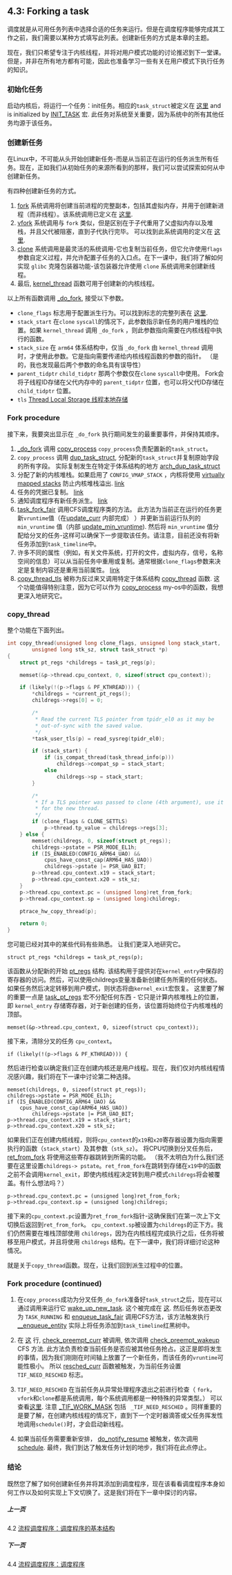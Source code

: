 ## 4.3: Forking a task

调度就是从可用任务列表中选择合适的任务来运行。但是在调度程序能够完成其工作之前，我们需要以某种方式填写此列表。创建新任务的方式是本章的主题。

现在，我们只希望专注于内核线程，并将对用户模式功能的讨论推迟到下一堂课。但是，并非在所有地方都有可能，因此也准备学习一些有关在用户模式下执行任务的知识。

### 初始化任务

启动内核后，将运行一个任务：init任务。相应的`task_struct`被定义在 [这里](https://github.com/torvalds/linux/blob/v4.14/init/init_task.c#L20) and is initialized by [INIT_TASK](https://github.com/torvalds/linux/blob/v4.14/include/linux/init_task.h#L226) 宏. 此任务对系统至关重要，因为系统中的所有其他任务均源于该任务。

### 创建新任务

在Linux中，不可能从头开始创建新任务-而是从当前正在运行的任务派生所有任务。现在，正如我们从初始任务的来源所看到的那样，我们可以尝试探索如何从中创建新任务。

有四种创建新任务的方式。

1. [fork](http://man7.org/linux/man-pages/man2/fork.2.html) 系统调用将创建当前进程的完整副本，包括其虚拟内存，并用于创建新进程（而非线程）。该系统调用已定义在 [这里](https://github.com/torvalds/linux/blob/v4.14/kernel/fork.c#L2116).
1. [vfork](http://man7.org/linux/man-pages/man2/vfork.2.html) 系统调用与 `fork` 类似，但是区别在于子代重用了父虚拟内存以及堆栈，并且父代被阻塞，直到子代执行完毕。 可以找到此系统调用的定义在 [这里](https://github.com/torvalds/linux/blob/v4.14/kernel/fork.c#L2128).
1. [clone](http://man7.org/linux/man-pages/man2/clone.2.html) 系统调用是最灵活的系统调用-它也复制当前任务，但它允许使用`flags` 参数自定义过程，并允许配置子任务的入口点。在下一课中，我们将了解如何实现 `glibc` 克隆包装器功能-该包装器允许使用 `clone` 系统调用来创建新线程。
1. 最后, [kernel_thread](https://github.com/torvalds/linux/blob/v4.14/kernel/fork.c#L2109) 函数可用于创建新的内核线程。

以上所有函数调用 [_do_fork](https://github.com/torvalds/linux/blob/v4.14/kernel/fork.c#L2020), 接受以下参数。

* `clone_flags` 标志用于配置派生行为。可以找到标志的完整列表在 [这里](https://github.com/torvalds/linux/blob/v4.14/include/uapi/linux/sched.h#L8).
* `stack_start` 在`clone` `syscall`的情况下，此参数指示新任务的用户堆栈的位置。如果 `kernel_thread` 调用 `_do_fork` ，则此参数指向需要在内核线程中执行的函数。
* `stack_size` 在 `arm64` 体系结构中，仅当 `_do_fork` 由 `kernel_thread` 调用时，才使用此参数。它是指向需要传递给内核线程函数的参数的指针。 （是的，我也发现最后两个参数的命名具有误导性）
* `parent_tidptr` `child_tidptr` 那两个参数仅在`clone` `syscall`中使用。 Fork会将子线程ID存储在父代内存中的 `parent_tidptr` 位置，也可以将父代ID存储在 `child_tidptr` 位置。
* `tls`  [Thread Local Storage 线程本地存储](https://en.wikipedia.org/wiki/Thread-local_storage)

### Fork procedure

接下来，我要突出显示在 `_do_fork` 执行期间发生的最重要事件，并保持其顺序。

1. [_do_fork](https://github.com/torvalds/linux/blob/v4.14/kernel/fork.c#L2020) 调用 [copy_process](https://github.com/torvalds/linux/blob/v4.14/kernel/fork.c#L1539)  `copy_process`负责配置新的`task_struct`。
1. `copy_process` 调用 [dup_task_struct](https://github.com/torvalds/linux/blob/v4.14/kernel/fork.c#L512), 分配新的`task_struct`并复制原始字段的所有字段。 实际复制发生在特定于体系结构的地方 [arch_dup_task_struct](https://github.com/torvalds/linux/blob/v4.14/arch/arm64/kernel/process.c#L244) 
1. 分配了新的内核堆栈。如果启用了 `CONFIG_VMAP_STACK` ，内核将使用 [virtually mapped stacks](https://lwn.net/Articles/692208/) 防止内核堆栈溢出. [link](https://github.com/torvalds/linux/blob/v4.14/kernel/fork.c#L525)
1. 任务的凭据已复制。 [link](https://github.com/torvalds/linux/blob/v4.14/kernel/fork.c#L1628)
1. 通知调度程序有新任务派生。 [link](https://github.com/torvalds/linux/blob/v4.14/kernel/fork.c#L1727) 
1. [task_fork_fair](https://github.com/torvalds/linux/blob/v4.14/kernel/sched/fair.c#L9063) 调用CFS调度程序类的方法。 此方法为当前正在运行的任务更新`vruntime`值（在[update_curr](https://github.com/torvalds/linux/blob/v4.14/kernel/sched/fair.c#L827) 内部完成） ）并更新当前运行队列的 `min_vruntime` 值（内部 [update_min_vruntime](https://github.com/torvalds/linux/blob/v4.14/kernel/sched/fair.c#L514)). 然后将 `min_vruntime` 值分配给分叉的任务-这样可以确保下一步提取该任务。请注意，目前还没有将新任务添加到`task_timeline`中。
1. 许多不同的属性（例如，有关文件系统，打开的文件，虚拟内存，信号，名称空间的信息）可以从当前任务中重用或复制。通常根据`clone_flags`参数来决定是复制内容还是重用当前属性。 [link](https://github.com/torvalds/linux/blob/v4.14/kernel/fork.c#L1731-L1765)
1. [copy_thread_tls](https://github.com/torvalds/linux/blob/v4.14/kernel/fork.c#L1766) 被称为反过来又调用特定于体系结构 [copy_thread](https://github.com/torvalds/linux/blob/v4.14/arch/arm64/kernel/process.c#L254) 函数. 这个功能值得特别注意，因为它可以作为 [copy_process](https://github.com/gaoljhy/raspberry-pi-os/blob/master/src/lesson04/src/fork.c#L5) my-os中的函数，我想更深入地研究它。

### copy_thread

整个功能在下面列出。

```cpp
int copy_thread(unsigned long clone_flags, unsigned long stack_start,
        unsigned long stk_sz, struct task_struct *p)
{
    struct pt_regs *childregs = task_pt_regs(p);

    memset(&p->thread.cpu_context, 0, sizeof(struct cpu_context));

    if (likely(!(p->flags & PF_KTHREAD))) {
        *childregs = *current_pt_regs();
        childregs->regs[0] = 0;

        /*
         * Read the current TLS pointer from tpidr_el0 as it may be
         * out-of-sync with the saved value.
         */
        *task_user_tls(p) = read_sysreg(tpidr_el0);

        if (stack_start) {
            if (is_compat_thread(task_thread_info(p)))
                childregs->compat_sp = stack_start;
            else
                childregs->sp = stack_start;
        }

        /*
         * If a TLS pointer was passed to clone (4th argument), use it
         * for the new thread.
         */
        if (clone_flags & CLONE_SETTLS)
            p->thread.tp_value = childregs->regs[3];
    } else {
        memset(childregs, 0, sizeof(struct pt_regs));
        childregs->pstate = PSR_MODE_EL1h;
        if (IS_ENABLED(CONFIG_ARM64_UAO) &&
            cpus_have_const_cap(ARM64_HAS_UAO))
            childregs->pstate |= PSR_UAO_BIT;
        p->thread.cpu_context.x19 = stack_start;
        p->thread.cpu_context.x20 = stk_sz;
    }
    p->thread.cpu_context.pc = (unsigned long)ret_from_fork;
    p->thread.cpu_context.sp = (unsigned long)childregs;

    ptrace_hw_copy_thread(p);

    return 0;
}
```

您可能已经对其中的某些代码有些熟悉。 让我们更深入地研究它。

```
struct pt_regs *childregs = task_pt_regs(p);
```

该函数从分配新的开始 [pt_regs](https://github.com/torvalds/linux/blob/v4.14/arch/arm64/include/asm/ptrace.h#L119) 结构. 该结构用于提供对在`kernel_entry`中保存的寄存器的访问。然后，可以使用childregs变量准备新创建任务所需的任何状态。如果任务然后决定转移到用户模式，则状态将由`kernel_exit`宏恢复。 这里要了解的重要一点是 [task_pt_regs](https://github.com/torvalds/linux/blob/v4.14/arch/arm64/include/asm/processor.h#L161) 宏不分配任何东西 - 它只是计算内核堆栈上的位置，即 `kernel_entry` 存储寄存器，对于新创建的任务，该位置将始终位于内核堆栈的顶部。

```
memset(&p->thread.cpu_context, 0, sizeof(struct cpu_context));
```

接下来，清除分叉的任务 `cpu_context`。

```
if (likely(!(p->flags & PF_KTHREAD))) {
```
  
然后进行检查以确定我们正在创建内核还是用户线程。现在，我们仅对内核线程情况感兴趣，我们将在下一课中讨论第二种选择。


  ```
  memset(childregs, 0, sizeof(struct pt_regs));
  childregs->pstate = PSR_MODE_EL1h;
  if (IS_ENABLED(CONFIG_ARM64_UAO) &&
      cpus_have_const_cap(ARM64_HAS_UAO))
          childregs->pstate |= PSR_UAO_BIT;
  p->thread.cpu_context.x19 = stack_start;
  p->thread.cpu_context.x20 = stk_sz;
  ```

  如果我们正在创建内核线程，则将`cpu_context`的`x19`和`x20`寄存器设置为指向需要执行的函数（`stack_start`）及其参数（`stk_sz`）。 将CPU切换到分叉任务后， [ret_from_fork](https://github.com/torvalds/linux/blob/v4.14/arch/arm64/kernel/entry.S#L942) 将使用这些寄存器跳转到所需的功能。 （我不太明白为什么我们还要在这里设置`childregs-> pstate`。`ret_from_fork`在跳转到存储在`x19`中的函数之前不会调用`kernel_exit`，即使内核线程决定转到用户模式`childregs`将会被覆盖。有什么想法吗？）
  
```
p->thread.cpu_context.pc = (unsigned long)ret_from_fork;
p->thread.cpu_context.sp = (unsigned long)childregs;
```

接下来的`cpu_context.pc`设置为`ret_from_fork`指针-这确保我们在第一次上下文切换后返回到`ret_from_fork`。 `cpu_context.sp`被设置为`childregs`的正下方。我们仍然需要在堆栈顶部使用 `childregs`，因为在内核线程完成执行之后，任务将被移至用户模式，并且将使用 `childregs` 结构。在下一课中，我们将详细讨论这种情况。

就是关于`copy_thread`函数。现在，让我们回到派生过程中的位置。

### Fork procedure (continued)

1. 在`copy_process`成功为分叉任务`_do_fork`准备好`task_struct`之后，现在可以通过调用来运行它 [wake_up_new_task](https://github.com/torvalds/linux/blob/v4.14/kernel/sched/core.c#L2438). 这个被完成在 [这](https://github.com/torvalds/linux/blob/v4.14/kernel/fork.c#L2074). 然后任务状态更改为 `TASK_RUNNING` 和  [enqueue_task_fair](https://github.com/torvalds/linux/blob/v4.14/kernel/sched/fair.c#L4879) 调用CFS方法，该方法触发执行 [__enqueue_entity](https://github.com/torvalds/linux/blob/v4.14/kernel/sched/fair.c#L549) 实际上将任务添加到`task_timeline`红黑树中。

1. 在 [这](https://github.com/torvalds/linux/blob/v4.14/kernel/sched/core.c#L2463) 行, [check_preempt_curr](https://github.com/torvalds/linux/blob/v4.14/kernel/sched/core.c#L871) 被调用, 依次调用 [check_preempt_wakeup](https://github.com/torvalds/linux/blob/v4.14/kernel/sched/fair.c#L6167) CFS 方法. 此方法负责检查当前任务是否应被其他任务抢占。这正是即将发生的事情，因为我们刚刚在时间轴上放置了一个新任务，而该任务的`vruntime`可能性极小。 所以 [resched_curr](https://github.com/torvalds/linux/blob/v4.14/kernel/sched/core.c#L479) 函数被触发，为当前任务设置 `TIF_NEED_RESCHED` 标志。

1. `TIF_NEED_RESCHED` 在当前任务从异常处理程序退出之前进行检查（ `fork`，`vfork`和`clone`都是系统调用，每个系统调用都是一种特殊的异常类型。） 可以查看[这里](https://github.com/torvalds/linux/blob/v4.14/arch/arm64/kernel/entry.S#L801). 注意 [_TIF_WORK_MASK](https://github.com/torvalds/linux/blob/v4.14/arch/arm64/include/asm/thread_info.h#L109) 包括 ` _TIF_NEED_RESCHED` 。同样重要的是要了解，在创建内核线程的情况下，直到下一个定时器滴答或父任务挥发性地调用`schedule()`时，才会启动新线程。

1. 如果当前任务需要重新安排， [do_notify_resume](https://github.com/torvalds/linux/blob/v4.14/arch/arm64/kernel/signal.c#L744) 被触发，依次调用 [schedule](https://github.com/torvalds/linux/blob/v4.14/kernel/sched/core.c#L3418). 最终，我们到达了触发任务计划的地步，我们将在此点停止。

### 结论

既然您了解了如何创建新任务并将其添加到调度程序，现在该看看调度程序本身如何工作以及如何实现上下文切换了。这是我们将在下一章中探讨的内容。

##### 上一页

4.2 [流程调度程序：调度程序的基本结构](../../../docs/lesson04/linux/basic_structures.md)

##### 下一页

4.4 [流程调度程序：调度程序](../../../docs/lesson04/linux/scheduler.md)

